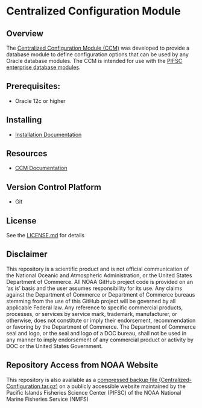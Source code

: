 # Centralized Configuration Module

## Overview
The [Centralized Configuration Module (CCM)](https://github.com/noaa-pifsc/Centralized-Configuration) was developed to provide a database module to define configuration options that can be used by any Oracle database modules.  The CCM is intended for use with the [PIFSC enterprise database modules](https://sites.google.com/a/noaa.gov/pacific-islands-data-enterprise/software-development#h.9d83pbu11w20).

## Prerequisites:
- Oracle 12c or higher

## Installing
- [Installation Documentation](./docs/Centralized%20Configuration%20-%20Installing%20or%20Upgrading%20the%20Database.md)

## Resources
- [CCM Documentation](./docs/Centralized%20Configuration%20Database%20Documentation.md)

## Version Control Platform
- Git

## License
See the [LICENSE.md](./LICENSE.md) for details

## Disclaimer
This repository is a scientific product and is not official communication of the National Oceanic and Atmospheric Administration, or the United States Department of Commerce. All NOAA GitHub project code is provided on an ‘as is’ basis and the user assumes responsibility for its use. Any claims against the Department of Commerce or Department of Commerce bureaus stemming from the use of this GitHub project will be governed by all applicable Federal law. Any reference to specific commercial products, processes, or services by service mark, trademark, manufacturer, or otherwise, does not constitute or imply their endorsement, recommendation or favoring by the Department of Commerce. The Department of Commerce seal and logo, or the seal and logo of a DOC bureau, shall not be used in any manner to imply endorsement of any commercial product or activity by DOC or the United States Government.

## Repository Access from NOAA Website
This repository is also available as a [compressed backup file (Centralized-Configuration.tar.gz)](https://pifsc-xfer.irc.noaa.gov/gitxfer/Centralized-Configuration.tar.gz) on a publicly accessible website maintained by the Pacific Islands Fisheries Science Center (PIFSC) of the NOAA National Marine Fisheries Service (NMFS)
